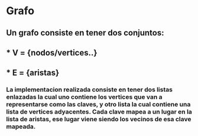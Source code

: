 # Grafo
## Un grafo consiste en tener dos conjuntos:
## * V = {nodos/vertices..}
## * E = {aristas}

### La implementacion realizada consiste en tener dos listas enlazadas la cual uno contiene los vertices que van a representarse como las claves, y otro lista la cual contiene una lista de vertices adyacentes. Cada clave mapea a un lugar en la lista de aristas, ese lugar viene siendo los vecinos de esa clave mapeada.
